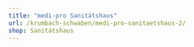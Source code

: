 ```yaml
---
title: "medi-pro Sanitätshaus"
url: /krumbach-schwaben/medi-pro-sanitaetshaus-2/
shop: Sanitätshaus
---
```

